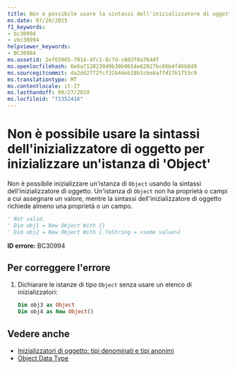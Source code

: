```yaml
---
title: Non è possibile usare la sintassi dell'inizializzatore di oggetto per inizializzare un'istanza di 'Object'
ms.date: 07/20/2015
f1_keywords:
- bc30994
- vbc30994
helpviewer_keywords:
- BC30994
ms.assetid: 2ef65965-f014-4fc1-8c7d-c603f0a764df
ms.openlocfilehash: 6e6a7128230d9b30b0654e62027bc66b4f46b8d9
ms.sourcegitcommit: da2dd2772fcf32b44eb18b1cbe8affd17b1753c9
ms.translationtype: MT
ms.contentlocale: it-IT
ms.lasthandoff: 09/27/2019
ms.locfileid: "71352416"
---
```

# <a name="object-initializer-syntax-cannot-be-used-to-initialize-an-instance-of-type-object"></a>Non è possibile usare la sintassi dell'inizializzatore di oggetto per inizializzare un'istanza di 'Object'
Non è possibile inizializzare un'istanza di `Object` usando la sintassi dell'inizializzatore di oggetto. Un'istanza di `Object` non ha proprietà o campi a cui assegnare un valore, mentre la sintassi dell'inizializzatore di oggetto richiede almeno una proprietà o un campo.  
  
```vb  
' Not valid.  
' Dim obj1 = New Object With {}  
' Dim obj2 = New Object With {.ToString = <some value>}  
```  
  
 **ID errore:** BC30994  
  
## <a name="to-correct-this-error"></a>Per correggere l'errore  
  
1. Dichiarare le istanze di tipo `Object` senza usare un elenco di inizializzatori:  
  
    ```vb  
    Dim obj3 as Object  
    Dim obj4 as New Object()  
    ```  
  
## <a name="see-also"></a>Vedere anche

- [Inizializzatori di oggetto: tipi denominati e tipi anonimi](../../visual-basic/programming-guide/language-features/objects-and-classes/object-initializers-named-and-anonymous-types.md)
- [Object Data Type](../../visual-basic/language-reference/data-types/object-data-type.md)
